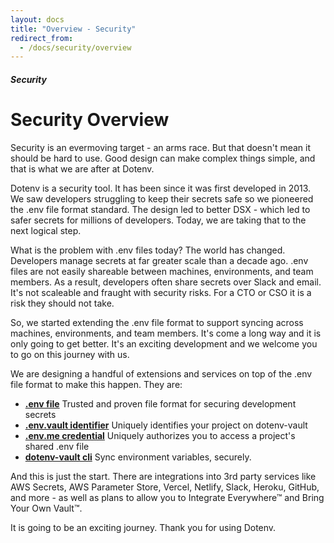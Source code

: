 ```yaml
---
layout: docs
title: "Overview - Security"
redirect_from:
  - /docs/security/overview
---
```


##### Security

# Security Overview

Security is an evermoving target - an arms race. But that doesn't mean it should be hard to use. Good design can make complex things simple, and that is what we are after at Dotenv.

Dotenv is a security tool. It has been since it was first developed in 2013. We saw developers struggling to keep their secrets safe so we pioneered the .env file format standard. The design led to better DSX - which led to safer secrets for millions of developers. Today, we are taking that to the next logical step.

What is the problem with .env files today? The world has changed. Developers manage secrets at far greater scale than a decade ago. .env files are not easily shareable between machines, environments, and team members. As a result, developers often share secrets over Slack and email. It's not scaleable and fraught with security risks. For a CTO or CSO it is a risk they should not take.

So, we started extending the .env file format to support syncing across machines, environments, and team members. It's come a long way and it is only going to get better. It's an exciting development and we welcome you to go on this journey with us.

We are designing a handful of extensions and services on top of the .env file format to make this happen. They are:

* **[.env file](/docs/security/env)** Trusted and proven file format for securing development secrets
* **[.env.vault identifier](/docs/security/env-vault)** Uniquely identifies your project on dotenv-vault
* **[.env.me credential](/docs/security/env-me)** Uniquely authorizes you to access a project's shared .env file
* **[dotenv-vault cli](/docs/dotenv-vault/push)** Sync environment variables, securely.

And this is just the start. There are integrations into 3rd party services like AWS Secrets, AWS Parameter Store, Vercel, Netlify, Slack, Heroku, GitHub, and more - as well as plans to allow you to Integrate Everywhere™ and Bring Your Own Vault™.

It is going to be an exciting journey. Thank you for using Dotenv.
